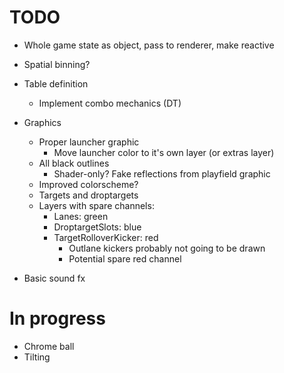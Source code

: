 
# TODO

- Whole game state as object, pass to renderer, make reactive
- Spatial binning?
- Table definition
  - Implement combo mechanics (DT)
- Graphics
  - Proper launcher graphic
    - Move launcher color to it's own layer (or extras layer)
  - All black outlines
    - Shader-only? Fake reflections from playfield graphic
  - Improved colorscheme?
  - Targets and droptargets
  - Layers with spare channels:
      - Lanes: green
      - DroptargetSlots: blue
      - TargetRolloverKicker: red
        - Outlane kickers probably not going to be drawn
        - Potential spare red channel

- Basic sound fx

# In progress

- Chrome ball
- Tilting
